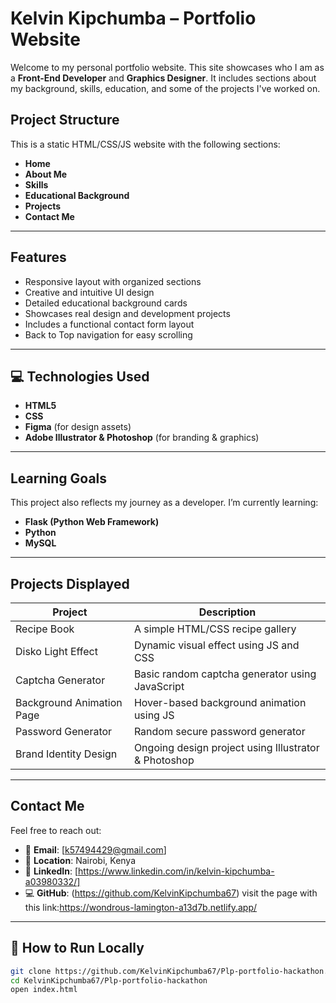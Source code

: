 # Kelvin Kipchumba – Portfolio Website

Welcome to my personal portfolio website. This site showcases who I am as a **Front-End Developer** and **Graphics Designer**. It includes sections about my background, skills, education, and some of the projects I've worked on.

##  Project Structure

This is a static HTML/CSS/JS website with the following sections:

- **Home**
- **About Me**
- **Skills**
- **Educational Background**
- **Projects**
- **Contact Me**

---

## Features

- Responsive layout with organized sections
- Creative and intuitive UI design
- Detailed educational background cards
- Showcases real design and development projects
- Includes a functional contact form layout
- Back to Top navigation for easy scrolling

---

## 💻 Technologies Used

- **HTML5**
- **CSS**
- **Figma** (for design assets)
- **Adobe Illustrator & Photoshop** (for branding & graphics)

---

##  Learning Goals

This project also reflects my journey as a developer. I’m currently learning:

- **Flask (Python Web Framework)**
- **Python**
- **MySQL**

---

##  Projects Displayed

| Project                     | Description                                                                 |
|----------------------------|-----------------------------------------------------------------------------|
| Recipe Book                | A simple HTML/CSS recipe gallery                                            |
| Disko Light Effect         | Dynamic visual effect using JS and CSS                                     |
| Captcha Generator          | Basic random captcha generator using JavaScript                            |
| Background Animation Page  | Hover-based background animation using JS                                  |
| Password Generator         | Random secure password generator                                           |
| Brand Identity Design      | Ongoing design project using Illustrator & Photoshop                       |

---

## Contact Me

Feel free to reach out:

- 📧 **Email**: [k57494429@gmail.com]  
- 📍 **Location**: Nairobi, Kenya  
- 💼 **LinkedIn**: [https://www.linkedin.com/in/kelvin-kipchumba-a03980332/] 
- 💻 **GitHub**: (https://github.com/KelvinKipchumba67)
visit the page with this link:https://wondrous-lamington-a13d7b.netlify.app/

---

## 📌 How to Run Locally

```bash
git clone https://github.com/KelvinKipchumba67/Plp-portfolio-hackathon.git
cd KelvinKipchumba67/Plp-portfolio-hackathon
open index.html

